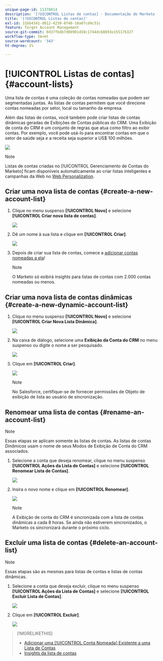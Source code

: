 ```yaml
---
unique-page-id: 11378814
description: '[!UICONTROL Listas de contas] - Documentação do Marketo - Documentação do produto'
title: '[!UICONTROL Listas de contas]'
exl-id: 31bb4341-d012-4239-8f40-10a07cd4c51c
feature: Target Account Management
source-git-commit: 0d37fbdb7d08901458c1744dc68893e155176327
workflow-type: tm+mt
source-wordcount: '343'
ht-degree: 1%

---
```


# [!UICONTROL Listas de contas] {#account-lists}

Uma lista de contas é uma coleção de contas nomeadas que podem ser segmentadas juntas. As listas de contas permitem que você direcione contas nomeadas por setor, local ou tamanho da empresa.

Além das listas de contas, você também pode criar listas de contas dinâmicas geradas de Exibições de Contas públicas do CRM. Uma Exibição de conta do CRM é um conjunto de regras que atua como filtro ao exibir contas. Por exemplo, você pode usá-lo para encontrar contas em que o setor de saúde seja *e* a receita seja superior a US$ 100 milhões.

![](assets/one.png)

>[!NOTE]
>
>Listas de contas criadas no [!UICONTROL Gerenciamento de Contas do Marketo] ficam disponíveis automaticamente ao criar listas inteligentes e campanhas da Web no [Web Personalization](/help/marketo/product-docs/web-personalization/using-web-segments/web-segments.md).

## Criar uma nova lista de contas {#create-a-new-account-list}

1. Clique no menu suspenso **[!UICONTROL Novo]** e selecione **[!UICONTROL Criar nova lista de contas]**.

   ![](assets/1a.png)

1. Dê um nome à sua lista e clique em **[!UICONTROL Criar]**.

   ![](assets/three-0.png)

1. Depois de criar sua lista de contas, comece a [adicionar contas nomeadas a ela](/help/marketo/product-docs/target-account-management/target/named-accounts/add-an-existing-named-account-to-an-account-list.md)!

   >[!NOTE]
   >
   >O Marketo só exibirá insights para listas de contas com 2.000 contas nomeadas ou menos.

## Criar uma nova lista de contas dinâmicas {#create-a-new-dynamic-account-list}

1. Clique no menu suspenso **[!UICONTROL Novo]** e selecione **[!UICONTROL Criar Nova Lista Dinâmica]**.

   ![](assets/1.png)

1. Na caixa de diálogo, selecione uma **Exibição da Conta do CRM** no menu suspenso ou digite o nome a ser pesquisado.

   ![](assets/image2017-7-18-9-48-23.png)

1. Clique em **[!UICONTROL Criar]**.

   ![](assets/step4.jpg)

   >[!NOTE]
   >
   >No Salesforce, certifique-se de fornecer permissões de Objeto de exibição de lista ao usuário de sincronização.

## Renomear uma lista de contas {#rename-an-account-list}

>[!NOTE]
>
>Essas etapas se aplicam somente às listas de contas. As listas de contas _Dinâmicas_ usam o nome de seus Modos de Exibição de Conta do CRM associados.

1. Selecione a conta que deseja renomear, clique no menu suspenso **[!UICONTROL Ações da Lista de Contas]** e selecione **[!UICONTROL Renomear Lista de Contas]**.

   ![](assets/three.png)

1. Insira o novo nome e clique em **[!UICONTROL Renomear]**.

   ![](assets/four.png)

   >[!NOTE]
   >
   >A Exibição de conta do CRM é sincronizada com a lista de contas dinâmicas a cada 8 horas. Se ainda não estiverem sincronizados, o Marketo os sincronizará durante o próximo ciclo.

## Excluir uma lista de contas {#delete-an-account-list}

>[!NOTE]
>
>Essas etapas são as mesmas para listas de contas e listas de contas dinâmicas.

1. Selecione a conta que deseja excluir, clique no menu suspenso **[!UICONTROL Ações da Lista de Contas]** e selecione **[!UICONTROL Excluir Lista de Contas]**.

   ![](assets/five.png)

1. Clique em **[!UICONTROL Excluir]**.

   ![](assets/six.png)

>[!MORELIKETHIS]
>
>* [Adicionar uma [!UICONTROL Conta Nomeada] Existente a uma Lista de Contas](/help/marketo/product-docs/target-account-management/target/named-accounts/add-an-existing-named-account-to-an-account-list.md)
>* [Insights da lista de contas](/help/marketo/product-docs/target-account-management/measure/account-list-insights.md)

